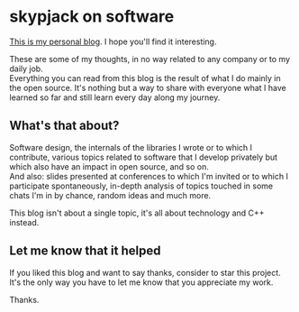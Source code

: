 # skypjack on software

[This is my personal blog](https://skypjack.github.io/). I hope you'll find it
interesting.

These are some of my thoughts, in no way related to any company or to my daily
job.<br/>
Everything you can read from this blog is the result of what I do mainly in the
open source. It's nothing but a way to share with everyone what I have learned
so far and still learn every day along my journey.

## What's that about?

Software design, the internals of the libraries I wrote or to which I
contribute, various topics related to software that I develop privately but
which also have an impact in open source, and so on.<br/>
And also: slides presented at conferences to which I'm invited or to which I
participate spontaneously, in-depth analysis of topics touched in some chats I'm
in by chance, random ideas and much more.

This blog isn't about a single topic, it's all about technology and C++ instead.

## Let me know that it helped

If you liked this blog and want to say thanks, consider to star this project.
It's the only way you have to let me know that you appreciate my work.

Thanks.
